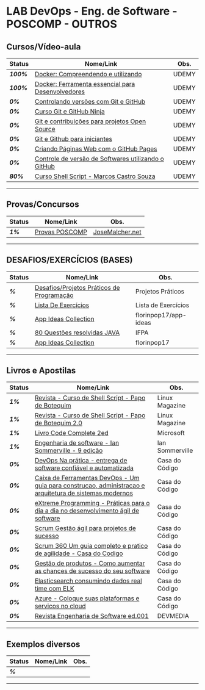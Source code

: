 # LAB DevOps - Eng. de Software - POSCOMP - OUTROS

## Cursos/Vídeo-aula

| **Status**  | **Nome/Link**  | **Obs.**  |
|---|---|---|
| **_100%_** |   [ Docker: Compreendendo e utilizando  ](https://github.com/josemalcher/udemy-Docker-Compreendendo-e-utilizando)  | UDEMY |
| **_100%_** |   [ Docker: Ferramenta essencial para Desenvolvedores ](https://github.com/josemalcher/Udemy-Docker-Ferramenta-essencial-para-Desenvolvedores)  | UDEMY |
| **_0%_** |     [ Controlando versões com Git e GitHub  ](#)  | UDEMY  |
| **_0%_** |     [ Curso Git e GitHub Ninja ](#)  | UDEMY  |
| **_0%_** |     [ Git e contribuições para projetos Open Source ](#)  | UDEMY  |
| **_0%_** |     [ Git e Github para iniciantes ](#)  | UDEMY  |
| **_0%_** |     [ Criando Páginas Web com o GitHub Pages ](#)  | UDEMY  |
| **_0%_** |     [ Controle de versão de Softwares utilizando o GitHub ](#)  | UDEMY  |
| **_80%_** |    [ Curso Shell Script - Marcos Castro Souza ](https://github.com/josemalcher/shell-script-CursoMarcosCastroSouza)  | UDEMY  |

------------

## Provas/Concursos

| **Status**  | **Nome/Link**  | **Obs.**  |
|---|---|---|
| **_1%_** |  [ Provas POSCOMP ](https://github.com/josemalcher/POSCOMP)  |  [JoseMalcher.net](https://josemalcher.net/concursos/poscomp-mapeamento-das-disciplinas-para-2019/)  |

------------

## DESAFIOS/EXERCÍCIOS (BASES)

| **Status**  | **Nome/Link**  | **Obs.**  |
|---|---|---|
| **_%_** | [Desafios/Projetos Práticos de Programação](https://github.com/josemalcher/ListaDeDesafiosProgramacao)  | Projetos Práticos  |
| **_%_** | [Lista De Exercícios](https://github.com/josemalcher/ListaDeExerciciosProgramacao)  | Lista de Exercícios  |
| **_%_** | [App Ideas Collection](https://github.com/josemalcher/app-ideas)  |  florinpop17/app-ideas  |
| **_%_** | [80 Questões resolvidas JAVA](https://github.com/josemalcher/80QuestoesJava)  |  IFPA  |
| **_%_** | [App Ideas Collection](https://github.com/florinpop17/app-ideas)  |  florinpop17  |

------------

## Livros e Apostilas

| **Status**  | **Nome/Link**  | **Obs.**  |
|---|---|---|
| **_1%_** |  [Revista - Curso de Shell Script - Papo de Botequim](https://github.com/josemalcher/Curso-de-Shell-Script-Papo-de-Botequim)  | Linux Magazine |
| **_1%_** |  [Revista - Curso de Shell Script - Papo de Botequim 2.0](https://github.com/josemalcher/Curso-de-Shell-Script-Papo-de-Botequim-2-0)  | Linux Magazine |
| **_1%_** |  [Livro Code Complete 2ed](https://github.com/josemalcher/LIVRO-Code-Complete-2ed)  | Microsoft |
| **_1%_** |  [Engenharia de software - Ian Sommerville - 9 edição](https://github.com/josemalcher/Livro-Engenharia-de-software-Ian-Sommerville-9-edicao)  | Ian Sommerville |
| **_0%_** |  [DevOps Na prática - entrega de software confiável e automatizada ](#)  | Casa do Código |
| **_0%_** |  [Caixa de Ferramentas DevOps - Um guia para construcao, administracao e arquitetura de sistemas modernos](#)  | Casa do Código |
| **_0%_** |  [eXtreme Programming - Práticas para o dia a dia no desenvolvimento ágil de software](#)  | Casa do Código |
| **_0%_** |  [Scrum Gestão ágil para projetos de sucesso](#)  | Casa do Código |
| **_0%_** |  [Scrum 360 Um guia completo e pratico de agilidade - Casa do Codigo](#)  | Casa do Código |
| **_0%_** |  [Gestão de produtos - Como aumentar as chances de sucesso do seu software](#)  | Casa do Código |
| **_0%_** |  [Elasticsearch consumindo dados real time com ELK](#)  | Casa do Código |
| **_0%_** |  [Azure - Coloque suas plataformas e servicos no cloud](#)  | Casa do Código |
| **_0%_** |  [Revista Engenharia de Software ed.001](#)  | DEVMEDIA |

------------

## Exemplos diversos

| **Status**  | **Nome/Link**  | **Obs.**  |
|---|---|---|
| **_%_** |  []()  |   |

------------